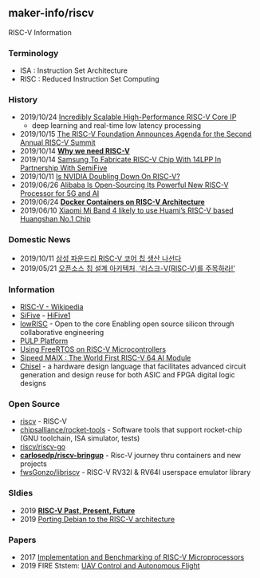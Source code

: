 ## maker-info/riscv
RISC-V Information

### Terminology
- ISA : Instruction Set Architecture
- RISC : Reduced Instruction Set Computing


### History
- 2019/10/24 [Incredibly Scalable High-Performance RISC-V Core IP](https://www.sifive.com/blog/incredibly-scalable-high-performance-risc-v-core-ip)
    - deep learning and real-time low latency processing
- 2019/10/15 [The RISC-V Foundation Announces Agenda for the Second Annual RISC-V Summit](https://riscv.org/2019/10/the-risc-v-foundation-announces-agenda-for-the-second-annual-risc-v-summit/)
- 2019/10/14 [**Why we need RISC-V**](https://hackernoon.com/why-we-need-risc-v-f94e3929891b)
- 2019/10/14 [Samsung To Fabricate RISC-V Chip With 14LPP In Partnership With SemiFive](https://wccftech.com/samsung-risc-v-chip-14nm/)
- 2019/10/11 [Is NVIDIA Doubling Down On RISC-V?](https://medium.com/syncedreview/is-nvidia-doubling-down-on-risc-v-1ce714a919eb)
- 2019/06/26 [Alibaba Is Open-Sourcing Its Powerful New RISC-V Processor for 5G and AI](https://medium.com/syncedreview/alibaba-is-open-sourcing-its-powerful-new-risc-v-processor-for-5g-and-ai-dcb6f4eebbc4)
- 2019/06/24 [**Docker Containers on RISC-V Architecture**](https://medium.com/@carlosedp/docker-containers-on-risc-v-architecture-5bc45725624b)
- 2019/06/10 [Xiaomi Mi Band 4 likely to use Huami’s RISC-V based Huangshan No.1 Chip](https://www.gizmochina.com/2019/06/10/xiaomi-mi-band-4-likely-to-use-huamis-risc-v-based-huangshan-no-1-chip/)


### Domestic News
- 2019/10/11 [삼성 파운드리 RISC-V 코어 칩 생산 나선다](http://www.thelec.kr/news/articleView.html?idxno=3410)
- 2019/05/21 [오픈소스 칩 설계 아키텍처, ‘리스크-V(RISC-V)를 주목하라!’](http://www.itbiznews.com/news/articleView.html?idxno=14524)


### Information
- [RISC-V - Wikipedia](https://en.wikipedia.org/wiki/RISC-V)
- [SiFive](https://www.sifive.com/) - [HiFive1](https://www.sifive.com/boards/hifive1)
- [lowRISC](https://www.lowrisc.org/) - Open to the core Enabling open source silicon through collaborative engineering
- [PULP Platform](https://pulp-platform.org/)
- [Using FreeRTOS on RISC-V Microcontrollers](https://www.freertos.org/Using-FreeRTOS-on-RISC-V.html)
- [Sipeed MAIX : The World First RISC-V 64 AI Module](https://www.indiegogo.com/projects/sipeed-maix-the-world-first-risc-v-64-ai-module#/)
- [Chisel](https://www.chisel-lang.org/) - a hardware design language that facilitates advanced circuit generation and design reuse for both ASIC and FPGA digital logic designs


### Open Source
- [riscv](https://github.com/riscv) - RISC-V
- [chipsalliance/rocket-tools](https://github.com/chipsalliance/rocket-tools) - Software tools that support rocket-chip (GNU toolchain, ISA simulator, tests)
- [riscv/riscv-go](https://github.com/riscv/riscv-go)
- [**carlosedp/riscv-bringup**](https://github.com/carlosedp/riscv-bringup) - Risc-V journey thru containers and new projects
- [fwsGonzo/libriscv](https://github.com/fwsGonzo/libriscv) - RISC-V RV32I & RV64I userspace emulator library


### Sldies
- 2019 [**RISC-V Past, Present, Future**](https://syntacore.com/media/riscv_moscow_2019/RISC-V%20Foundation%20State%20of%20the%20Union_Krste.pdf)
- 2019 [Porting Debian to the RISC-V architecture](https://archive.fosdem.org/2019/schedule/event/riscvdebian/attachments/slides/3179/export/events/attachments/riscvdebian/slides/3179/Porting_Debian_to_the_RISC_V_architecture_FOSDEM_2019.pdf)


### Papers
- 2017 [Implementation and Benchmarking of RISC-V Microprocessors](https://www.csem.ch/Doc.aspx?id=49372)
- 2019 FIRE Ststem: [UAV Control and Autonomous Flight](http://www.ecmjohnson.com/content/FinalReport_FIRE.pdf)




